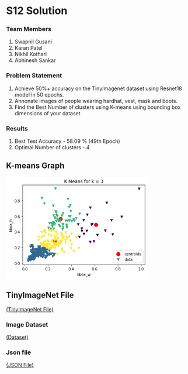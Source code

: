 # S12 Solution

### Team Members
1. Swapnil Gusani
2. Karan Patel
3. Nikhil Kothari
4. Abhinesh Sankar

### Problem Statement
1. Achieve 50%+ accuracy on the TinyImagenet dataset using Resnet18 model in 50 epochs.
2. Annonate images of people wearing hardhat, vest, mask and boots.
3. Find the Best Number of clusters using K-means using bounding box dimensions of your dataset

### Results
1. Best Test Accuracy - 58.09 % (49th Epoch)
2. Optimal Number of clusters - 4

## K-means Graph
![K-means Graph](https://raw.githubusercontent.com/swapniel99/ezio/master/S12/images/clusters.png "K-means Graph")

## TinyImageNet File
[(TinyImageNet File)](https://github.com/swapniel99/ezio/blob/master/ezio/data/datasets/tinyImageNet.py)

### Image Dataset
[(Dataset)](https://github.com/swapniel99/ezio/tree/master/datasets/yolo_dataset/yolo_images) 

### Json file
[(JSON File)](https://github.com/swapniel99/ezio/blob/master/datasets/yolo_dataset/dataset.json)
